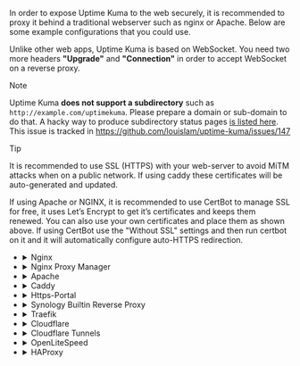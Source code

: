 In order to expose Uptime Kuma to the web securely, it is recommended to proxy it behind a traditional webserver such as nginx or Apache. Below are some example configurations that you could use.

Unlike other web apps, Uptime Kuma is based on WebSocket. You need two more headers **"Upgrade"** and **"Connection"** in order to accept WebSocket on a reverse proxy.

> [!NOTE]
> Uptime Kuma **does not support a subdirectory** such as `http://example.com/uptimekuma`. Please prepare a domain or sub-domain to do that. A hacky way to produce subdirectory status pages [is listed here](https://github.com/louislam/uptime-kuma/wiki/Status-Page#custom-subdirectory--custom-html-on-status-pages). This issue is tracked in https://github.com/louislam/uptime-kuma/issues/147

> [!TIP]
> It is recommended to use SSL (HTTPS) with your web-server to avoid MiTM attacks when on a public network. If using caddy these certificates will be auto-generated and updated.
>
> If using Apache or NGINX, it is recommended to use CertBot to manage SSL for free, it uses Let’s Encrypt to get it’s certificates and keeps them renewed. You can also use your own certificates and place them as shown above. If using CertBot use the "Without SSL" settings and then run certbot on it and it will automatically configure auto-HTTPS redirection.

- <details><summary>Nginx</summary>

  With SSL:
  ```nginx
  server {
    listen 443 ssl http2;
    # Remove '#' in the next line to enable IPv6
    # listen [::]:443 ssl http2;
    server_name sub.domain.com;
    ssl_certificate     /path/to/ssl/cert/crt;
    ssl_certificate_key /path/to/ssl/key/key;
    # *See "With SSL (Certbot)" below for details on automating ssl certificates

    location / {
      proxy_set_header   X-Real-IP $remote_addr;
      proxy_set_header   X-Forwarded-For $proxy_add_x_forwarded_for;
      proxy_set_header   Host $host;
      proxy_pass         http://localhost:3001/;
      proxy_http_version 1.1;
      proxy_set_header   Upgrade $http_upgrade;
      proxy_set_header   Connection "upgrade";
    }
  }
  ```

  Without SSL:
  ```nginx
  server  {
      listen 80;
      # Remove '#' in the next line to enable IPv6
      # listen [::]:80;
      server_name    sub.domain.com;
      location / {
          proxy_pass         http://localhost:3001;
          proxy_http_version 1.1;
          proxy_set_header   Upgrade $http_upgrade;
          proxy_set_header   Connection "upgrade";
          proxy_set_header   Host $host;
      }
  }
  ```

  With SSL (Certbot):
  ```nginx
  server {
    # If you don't have one yet, you can set up a subdomain with your domain registrar (e.g. Namecheap)
    # Just create a new host record with type='A Record', host='<subdomain>', value='<ip_address>'.
    
    server_name your_subdomain.your_domain.your_tld;

    location / {
      proxy_set_header   X-Real-IP $remote_addr;
      proxy_set_header   X-Forwarded-For $proxy_add_x_forwarded_for;
      proxy_set_header   Host $host;
      proxy_pass         http://localhost:3001/;
      proxy_http_version 1.1;
      proxy_set_header   Upgrade $http_upgrade;
      proxy_set_header   Connection "upgrade";
    }
  }

  # Once that's completed, you can run
  # sudo apt install python3-certbot-nginx
  # sudo certbot --nginx -d your_domain -d your_subdomain.your_domain -d www.your_domain
  # And Certbot will auto-populate this nginx .conf file for you, while also renewing your certificates automatically in the future.
  ```

  </details>
- <details><summary>Nginx Proxy Manager</summary>

  Please enable "WebSockets Supports"

  </details>
- <details><summary>Apache</summary>

  With SSL:
  ```apache
  <VirtualHost *:443>
    ServerName sub.domain.com
    SSLEngine On
    SSLCertificateFile /path/to/ssl/cert/crt
    SSLCertificateKeyFile /path/to/ssl/key/key
    # Protocol 'h2' is only supported on Apache 2.4.17 or newer.
    Protocols h2 http/1.1
    ProxyPreserveHost on
    ProxyPass / http://localhost:3001/
    RewriteEngine on
    RewriteCond %{HTTP:Upgrade} =websocket
    RewriteRule /(.*) ws://localhost:3001/$1 [P,L]
    RewriteCond %{HTTP:Upgrade} !=websocket
    RewriteRule /(.*) http://localhost:3001/$1 [P,L]
  </VirtualHost>
  ```

  Without SSL:
  ```apache
  <VirtualHost *:80>
    ServerName sub.domain.com
    ProxyPreserveHost on
    ProxyPass / http://localhost:3001/
    RewriteEngine on
    RewriteCond %{HTTP:Upgrade} websocket [NC]
    RewriteCond %{HTTP:Connection} upgrade [NC]
    RewriteRule ^/?(.*) "ws://localhost:3001/$1" [P,L]
  </VirtualHost>
  ```

  </details>
- <details><summary>Caddy</summary>

  without docker

  ```nginx
  subdomain.domain.com {
      reverse_proxy 127.0.0.1:3001
  }
  ```

  **with Docker-compose

  If you run Uptime Kuma using Docker-Compose and don't already have a reverse proxy, this is a simple way to configure Caddy. You only need to replace 'status.example.org' with your domain.

  ```yml
  version: "3"
  networks:
      default:
          name: "proxy_network"
  services:
      uptime-kuma:
          image: louislam/uptime-kuma:1
          restart: unless-stopped
          volumes:
              - /srv/uptime:/app/data
          labels:
              caddy: status.example.org
              caddy.reverse_proxy: "* {{upstreams 3001}}"
      caddy:
          image: "lucaslorentz/caddy-docker-proxy:ci-alpine"
          ports:
              - "80:80"
              - "443:443"
          volumes:
              - /var/run/docker.sock:/var/run/docker.sock:ro
              - /srv/caddy/:/data
          restart: unless-stopped
          environment:
              - CADDY_INGRESS_NETWORKS=proxy_network
  ```

  </details>
- <details><summary>Https-Portal</summary>

  Enabling `WEBSOCKET=true`, or the equivalent in your docker environment variables will do the trick.\
  Link to https-portal Websocket under [Advanced Usage](https://github.com/SteveLTN/https-portal#configure-nginx-through-environment-variables).

  Example docker-compose.yml file using Https-Portal:

  ```yml
  version: "3.3"

  services:
      https-portal:
          image: steveltn/https-portal:1
          ports:
              - "80:80"
              - "443:443"
          links:
              - uptime-kuma
          restart: always
          environment:
              DOMAINS: "status.domain.com -> http://uptime-kuma:3001"
              STAGE: "production" # Don't use production until staging works
              # FORCE_RENEW: 'true'
              WEBSOCKET: "true"
          volumes:
              - https-portal-data:/var/lib/https-portal

      uptime-kuma:
          image: louislam/uptime-kuma:1
          container_name: uptime-kuma
          volumes:
              - ./uptime-kuma:/app/data
          ports:
              - 3001:3001

  volumes:
      https-portal-data:
  ```
  Only change "status.domain.com" to your domain

  </details>
- <details><summary>Synology Builtin Reverse Proxy</summary>

  1. Bind IP to localhost when starting Kuma

  ```bash
  docker run -d --restart=always -p 127.0.0.1:3002:3001 -v uptime-kuma:/app/data --name uptime-kuma louislam/uptime-kuma:1
  ```

  2. On your NAS, open _Control Panel_ and then _Login Portal_
  3. Click on _Advanced_
  4. Open _Reverse Proxy_
  5. Create a new Entry with the following values:

  ![Reverse Proxy](./img/Synology-reverse-proxy.png)

  6. Click on the tab _Custom Header_
  7. Click `Create` -> `Websockets`, this automatically fills in the required headers for websockets.

- <details><summary>Traefik</summary>

  ```yml
  labels:
      - "traefik.enable=true"
      - "traefik.http.routers.uptime-kuma.rule=Host(`YourOwnHostname`)"
      - "traefik.http.routers.uptime-kuma.entrypoints=https"
      - "traefik.http.routers.uptime-kuma.tls=true"
      - "traefik.http.routers.uptime-kuma.tls.certresolver=myresolver"
      - "traefik.http.services.uptime-kuma.loadBalancer.server.port=3001"
  ```

  Add the above to your `docker-compose.yml` file and replace "YourOwnHostname" with the hostname you want to use. When setup correctly, Traefik can automatically get a Let’s Encrypt certificate for your service.

  </details>
- <details><summary>Cloudflare</summary>

  You must enable "WebSockets" in Cloudflare Dashboard:

  Cloudflare Dashboard -> Network -> Enable WebSockets

  Read more: https://github.com/louislam/uptime-kuma/issues/138#issuecomment-890485229

  </details>
- <details><summary>Cloudflare Tunnels</summary>

  It is the easiest way in my opinion.

  Read more: https://github.com/louislam/uptime-kuma/wiki/Reverse-Proxy-with-Cloudflare-Tunnel

  </details>
- <details><summary>OpenLiteSpeed</summary>

  Create a new virtual host through the graphical admin like you normally would.

  **Basic tab**
  - Name: `uptime-kuma`
  - Virtual Host Root:`/path/to/uptime-kuma`
  - Enable Scripts/ExtApps:`Yes`

  **External app tab**
  - Add a `web server` app type
  - Name: `uptime-kuma`
  - Address:`http://localhost:3001`

  **Context tab**

  - Add a `proxy` context
  - URI:`/`
  - Web Server:`[VHost Level]: uptime-kuma`
  - Header Operations:
    ```
    Upgrade websocket
    Connection upgrade
    ```
  - Access Allowed:`*`

  **Web Socket Proxy tab**

  - Add a `Web Socket Proxy Setup`
  - URI:`/`
  - Address: `127.0.0.1:3001`

  **SSL tab (if needeed)**

  - Private Key File: `/path/to/ssl/key/privkey.pem`
  - Certificate File: `/path/to/ssl/cert/fullchain.pem`
  - Chained Certificate: `yes`

  Perform a graceful restart and launch uptime-kuma.

  </details>
- <details><summary>HAProxy</summary>

  No special configuration is required when using HAProxy as a reverse proxy although you may wish to add the `timeout tunnel` option to either the `defaults`, `listen`, or `backend` sections. If using the `timeout
  tunnel` option, it is also recommended to set `timeout client-fin` to handle instances where the client stops responding.

  Read more: http://cbonte.github.io/haproxy-dconv/2.4/configuration.html#4.2-timeout%20tunnel

  </details>
